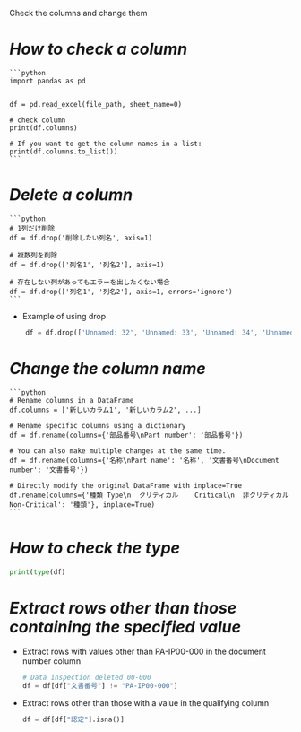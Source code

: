 Check the columns and change them

# *How to check a column*
    ```python
    import pandas as pd

    
    df = pd.read_excel(file_path, sheet_name=0)
    
    # check column
    print(df.columns)
    
    # If you want to get the column names in a list:
    print(df.columns.to_list())
    ```

# *Delete a column*
    ```python
    # 1列だけ削除
    df = df.drop('削除したい列名', axis=1)
    
    # 複数列を削除
    df = df.drop(['列名1', '列名2'], axis=1)
    
    # 存在しない列があってもエラーを出したくない場合
    df = df.drop(['列名1', '列名2'], axis=1, errors='ignore')
    ```
    
- Example of using drop
``` python
    df = df.drop(['Unnamed: 32', 'Unnamed: 33', 'Unnamed: 34', 'Unnamed: 35', 'Unnamed: 36', 'Unnamed: 37', 'Unnamed: 38', 'Unnamed: 39', 'Unnamed: 40', 'Unnamed: 41', 'Unnamed: 42', 'Unnamed: 43', 'Unnamed: 44', 'Unnamed: 45', 'Unnamed: 46', 'Unnamed: 47', 'Unnamed: 48', 'Unnamed: 49', 'Unnamed: 50', 'Unnamed: 51', 'Unnamed: 52', 'Unnamed: 53', 'Unnamed: 54', 'Unnamed: 55', 'Unnamed: 56', 'Unnamed: 57', 'Unnamed: 58', 'Unnamed: 59', 'Unnamed: 60', 'Unnamed: 61', 'Unnamed: 62', 'Unnamed: 63', 'Unnamed: 64', 'Unnamed: 65', 'Unnamed: 66', 'Unnamed: 67', 'Unnamed: 68', 'Unnamed: 69', 'Unnamed: 70', 'Unnamed: 71', 'Unnamed: 72', 'Unnamed: 73', 'Unnamed: 74', 'Unnamed: 75', 'Unnamed: 76', 'Unnamed: 77', 'Unnamed: 78', 'Unnamed: 79', 'Unnamed: 80', 'Unnamed: 81', 'Unnamed: 82', 'Unnamed: 83', 'Unnamed: 84', 'Unnamed: 85', 'Unnamed: 86', 'Unnamed: 87', 'Unnamed: 88', 'Unnamed: 89', 'Unnamed: 90', 'Unnamed: 91', 'Unnamed: 92', 'Unnamed: 93', 'Unnamed: 94', 'Unnamed: 95', 'Unnamed: 96', 'Unnamed: 97', 'Unnamed: 98', 'Unnamed: 99', 'Unnamed: 100', 'Unnamed: 101', 'Unnamed: 102', 'Unnamed: 103', 'Unnamed: 104', 'Unnamed: 105', 'Unnamed: 106', 'Unnamed: 107', 'Unnamed: 108', 'Unnamed: 109', 'Unnamed: 110'], axis=1)
```

# *Change the column name*
    ```python
    # Rename columns in a DataFrame
    df.columns = ['新しいカラム1', '新しいカラム2', ...]
    
    # Rename specific columns using a dictionary
    df = df.rename(columns={'部品番号\nPart number': '部品番号'})
    
    # You can also make multiple changes at the same time.
    df = df.rename(columns={'名称\nPart name': '名称', '文書番号\nDocument number': '文書番号'})
    
    # Directly modify the original DataFrame with inplace=True
    df.rename(columns={'種類 Type\n  クリティカル    Critical\n  非クリティカル Non-Critical': '種類'}, inplace=True)
    ```

# *How to check the type*
```python
print(type(df)
```

# *Extract rows other than those containing the specified value*
- Extract rows with values ​​other than PA-IP00-000 in the document number column
    ```python
    # Data inspection deleted 00-000
    df = df[df["文書番号"] != "PA-IP00-000"]
    ```

- Extract rows other than those with a value in the qualifying column
    ```python
    df = df[df["認定"].isna()]
    ```









